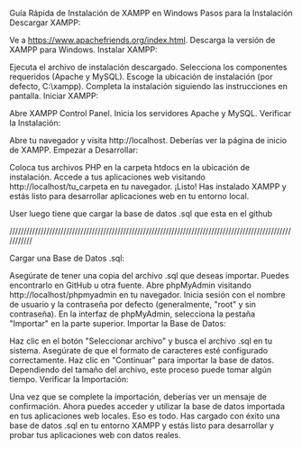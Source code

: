 Guía Rápida de Instalación de XAMPP en Windows
Pasos para la Instalación
Descargar XAMPP:

Ve a https://www.apachefriends.org/index.html.
Descarga la versión de XAMPP para Windows.
Instalar XAMPP:

Ejecuta el archivo de instalación descargado.
Selecciona los componentes requeridos (Apache y MySQL).
Escoge la ubicación de instalación (por defecto, C:\xampp).
Completa la instalación siguiendo las instrucciones en pantalla.
Iniciar XAMPP:

Abre XAMPP Control Panel.
Inicia los servidores Apache y MySQL.
Verificar la Instalación:

Abre tu navegador y visita http://localhost. Deberías ver la página de inicio de XAMPP.
Empezar a Desarrollar:

Coloca tus archivos PHP en la carpeta htdocs en la ubicación de instalación.
Accede a tus aplicaciones web visitando http://localhost/tu_carpeta en tu navegador.
¡Listo! Has instalado XAMPP y estás listo para desarrollar aplicaciones web en tu entorno local.

User
luego tiene que cargar la base de datos .sql que esta en el github

///////////////////////////////////////////////////////////////////////////////////////////////////////////

Cargar una Base de Datos .sql:

Asegúrate de tener una copia del archivo .sql que deseas importar. Puedes encontrarlo en GitHub u otra fuente.
Abre phpMyAdmin visitando http://localhost/phpmyadmin en tu navegador.
Inicia sesión con el nombre de usuario y la contraseña por defecto (generalmente, "root" y sin contraseña).
En la interfaz de phpMyAdmin, selecciona la pestaña "Importar" en la parte superior.
Importar la Base de Datos:

Haz clic en el botón "Seleccionar archivo" y busca el archivo .sql en tu sistema.
Asegúrate de que el formato de caracteres esté configurado correctamente.
Haz clic en "Continuar" para importar la base de datos. Dependiendo del tamaño del archivo, este proceso puede tomar algún tiempo.
Verificar la Importación:

Una vez que se complete la importación, deberías ver un mensaje de confirmación.
Ahora puedes acceder y utilizar la base de datos importada en tus aplicaciones web locales.
Eso es todo. Has cargado con éxito una base de datos .sql en tu entorno XAMPP y estás listo para desarrollar y probar tus aplicaciones web con datos reales.

